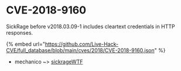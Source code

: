 # CVE-2018-9160

SickRage before v2018.03.09-1 includes cleartext credentials in HTTP responses.

{% embed url="https://github.com/Live-Hack-CVE/full_database/blob/main/cves/2018/CVE-2018-9160.json" %}


* mechanico ~> [sickrageWTF](https://www.alice-snow.ru/2018/database/cve-2018-9160/sickragewtf-mechanico)